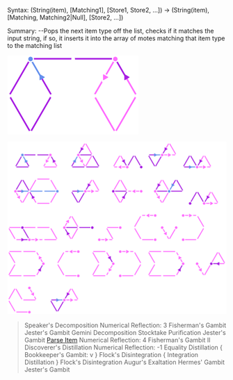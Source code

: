 Syntax:
(String(item), \[Matching1], \[Store1, Store2, ...]) -> (String(item), \[Matching, Matching2|Null], \[Store2, ...])

Summary:
\--Pops the next item type off the list, checks if it matches the input string, if so, it inserts it into the array of motes matching that item type to the matching list

![Check Next Item logo](Images/Check%20Next%20Item%20logo.png)

![Check next item](Images/Check%20next%20item.png)

>Speaker's Decomposition
Numerical Reflection: 3
Fisherman's Gambit
Jester's Gambit
Gemini Decomposition
Stocktake Purification
Jester's Gambit
[Parse Item](Parse%20Item.md)
Numerical Reflection: 4
Fisherman's Gambit II
Discoverer's Distillation
Numerical Reflection: -1
Equality Distillation
{ Bookkeeper's Gambit: v }
Flock's Disintegration
{ Integration Distillation }
Flock's Disintegration
Augur's Exaltation
Hermes' Gambit
Jester's Gambit
